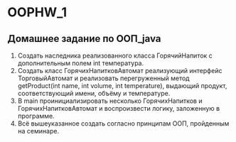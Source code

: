 # OOPHW_1
## Домашнее задание по ООП_java


1. Создать наследника реализованного класса ГорячийНапиток с дополнительным полем int температура.
2. Создать класс ГорячихНапитковАвтомат реализующий интерфейс ТорговыйАвтомат и реализовать перегруженный метод getProduct(int name, int volume, int temperature), выдающий продукт, соответствующий имени, объёму и температуре.
3. В main проинициализировать несколько ГорячихНапитков и ГорячихНапитковАвтомат и воспроизвести логику, заложенную в программе.
4. Всё вышеуказанное создать согласно принципам ООП, пройденным на семинаре.
